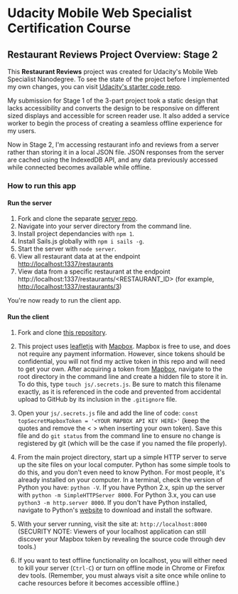 # Udacity Mobile Web Specialist Certification Course

## Restaurant Reviews Project Overview: Stage 2

This **Restaurant Reviews** project was created for Udacity's Mobile Web Specialist Nanodegree. To see the state of the project before I implemented my own changes, you can visit [Udacity's starter code repo](https://github.com/udacity/mws-restaurant-stage-1).

My submission for Stage 1 of the 3-part project took a static design that lacks accessibility and converts the design to be responsive on different sized displays and accessible for screen reader use. It also added a service worker to begin the process of creating a seamless offline experience for my users.

Now in Stage 2, I'm accessing restaurant info and reviews from a server
rather than storing it in a local JSON file. JSON responses from the server are cached using the IndexedDB API, and any data previously accessed while connected becomes available while offline.

### How to run this app

#### Run the server

1. Fork and clone the separate [server repo](https://github.com/terichadbourne/mws-restaurant-stage-2-server).
2. Navigate into your server directory from the command line.
3. Install project dependancies with `npm 1`.
4. Install Sails.js globally with `npm i sails -g`.
5. Start the server with `node server`.
6. View all restaurant data at at the endpoint [http://localhost:1337/restaurants](http://localhost:1337/restaurants)
7. View data from a specific restaurant at the endpoint http://localhost:1337/restaurants/<RESTAURANT_ID> (for example, [http://localhost:1337/restaurants/3](http://localhost:1337/restaurants/3))

You're now ready to run the client app.

#### Run the client

1. Fork and clone [this repository](https://github.com/terichadbourne/mws-restaurant-reviews).

2. This project uses [leafletjs](https://leafletjs.com/) with [Mapbox](https://www.mapbox.com/). Mapbox is free to use, and does not require any payment information. However, since tokens should be confidential, you will not find my active token in this repo and will need to get your own. After acquiring a token from [Mapbox](https://www.mapbox.com/), navigate to the root directory in the command line and create a hidden file to store it in. To do this, type `touch js/.secrets.js`. Be sure to match this filename exactly, as it is referenced in the code and prevented from accidental upload to GitHub by its inclusion in the `.gitignore` file.

3. Open your `js/.secrets.js` file and add the line of code: `const topSecretMapboxToken = '<YOUR MAPBOX API KEY HERE>'` (keep the quotes and remove the < > when inserting your own token). Save this file and do `git status` from the command line to ensure no change is registered by git (which will be the case if you named the file properly).

4. From the main project directory, start up a simple HTTP server to serve up the site files on your local computer. Python has some simple tools to do this, and you don't even need to know Python. For most people, it's already installed on your computer. In a terminal, check the version of Python you have: `python -V`. If you have Python 2.x, spin up the server with `python -m SimpleHTTPServer 8000`. For Python 3.x, you can use `python3 -m http.server 8000`. If you don't have Python installed, navigate to Python's [website](https://www.python.org/) to download and install the software.

5. With your server running, visit the site at: `http://localhost:8000` (SECURITY NOTE: Viewers of your localhost application can still discover your Mapbox token by revealing the source code through dev tools.)

6. If you want to test offline functionality on localhost, you will either need to kill your server (`Ctrl-C`) or turn on offline mode in Chrome or Firefox dev tools. (Remember, you must always visit a site once while online to cache resources before it becomes accessible offline.)
